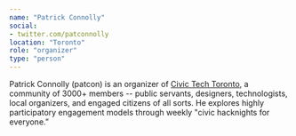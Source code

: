 ```yaml
---
name: "Patrick Connolly"
social:
- twitter.com/patconnolly
location: "Toronto"
role: "organizer"
type: "person"
---
```


Patrick Connolly (patcon) is an organizer of [Civic Tech Toronto](http://civictech.ca/), a community of 3000+ members -- public servants, designers, technologists, local organizers, and engaged citizens of all sorts. He explores highly participatory engagement models through weekly "civic hacknights for everyone.” 
